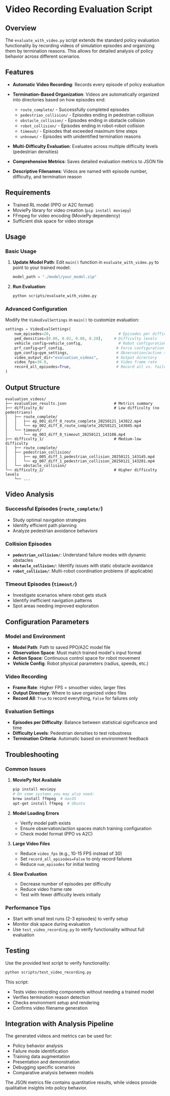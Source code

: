 # Video Recording Evaluation Script

## Overview

The `evaluate_with_video.py` script extends the standard policy evaluation functionality by recording videos of simulation episodes and organizing them by termination reasons. This allows for detailed analysis of policy behavior across different scenarios.

## Features

- **Automatic Video Recording**: Records every episode of policy evaluation
- **Termination-Based Organization**: Videos are automatically organized into directories based on how episodes end:
  - `route_complete/` - Successfully completed episodes
  - `pedestrian_collision/` - Episodes ending in pedestrian collision
  - `obstacle_collision/` - Episodes ending in obstacle collision  
  - `robot_collision/` - Episodes ending in robot-robot collision
  - `timeout/` - Episodes that exceeded maximum time steps
  - `unknown/` - Episodes with unidentified termination reasons

- **Multi-Difficulty Evaluation**: Evaluates across multiple difficulty levels (pedestrian densities)
- **Comprehensive Metrics**: Saves detailed evaluation metrics to JSON file
- **Descriptive Filenames**: Videos are named with episode number, difficulty, and termination reason

## Requirements

- Trained RL model (PPO or A2C format)
- MoviePy library for video creation (`pip install moviepy`)
- FFmpeg for video encoding (MoviePy dependency)
- Sufficient disk space for video storage

## Usage

### Basic Usage

1. **Update Model Path**: Edit `main()` function in `evaluate_with_video.py` to point to your trained model:
   ```python
   model_path = "./model/your_model.zip"
   ```

2. **Run Evaluation**:
   ```bash
   python scripts/evaluate_with_video.py
   ```

### Advanced Configuration

Modify the `VideoEvalSettings` in `main()` to customize evaluation:

```python
settings = VideoEvalSettings(
    num_episodes=20,                              # Episodes per difficulty level
    ped_densities=[0.00, 0.02, 0.08, 0.20],     # Difficulty levels
    vehicle_config=vehicle_config,                # Robot configuration
    prf_config=prf_config,                       # Force configuration
    gym_config=gym_settings,                     # Observation/action spaces
    video_output_dir="evaluation_videos",        # Output directory
    video_fps=30.0,                              # Video frame rate
    record_all_episodes=True,                    # Record all vs. failures only
)
```

## Output Structure

```
evaluation_videos/
├── evaluation_results.json                     # Metrics summary
├── difficulty_0/                               # Low difficulty (no pedestrians)
│   ├── route_complete/
│   │   ├── ep_001_diff_0_route_complete_20250121_143022.mp4
│   │   └── ep_002_diff_0_route_complete_20250121_143045.mp4
│   └── timeout/
│       └── ep_003_diff_0_timeout_20250121_143108.mp4
├── difficulty_1/                               # Medium-low difficulty
│   ├── route_complete/
│   ├── pedestrian_collision/
│   │   ├── ep_005_diff_1_pedestrian_collision_20250121_143145.mp4
│   │   └── ep_007_diff_1_pedestrian_collision_20250121_143201.mp4
│   └── obstacle_collision/
└── difficulty_2/                               # Higher difficulty levels
    └── ...
```

## Video Analysis

### Successful Episodes (`route_complete/`)
- Study optimal navigation strategies
- Identify efficient path planning
- Analyze pedestrian avoidance behaviors

### Collision Episodes
- **`pedestrian_collision/`**: Understand failure modes with dynamic obstacles
- **`obstacle_collision/`**: Identify issues with static obstacle avoidance
- **`robot_collision/`**: Multi-robot coordination problems (if applicable)

### Timeout Episodes (`timeout/`)
- Investigate scenarios where robot gets stuck
- Identify inefficient navigation patterns
- Spot areas needing improved exploration

## Configuration Parameters

### Model and Environment
- **Model Path**: Path to saved PPO/A2C model file
- **Observation Space**: Must match trained model's input format
- **Action Space**: Continuous control space for robot movement
- **Vehicle Config**: Robot physical parameters (radius, speeds, etc.)

### Video Recording
- **Frame Rate**: Higher FPS = smoother video, larger files
- **Output Directory**: Where to save organized video files
- **Record All**: `True` to record everything, `False` for failures only

### Evaluation Settings
- **Episodes per Difficulty**: Balance between statistical significance and time
- **Difficulty Levels**: Pedestrian densities to test robustness
- **Termination Criteria**: Automatic based on environment feedback

## Troubleshooting

### Common Issues

1. **MoviePy Not Available**
   ```bash
   pip install moviepy
   # On some systems you may also need:
   brew install ffmpeg  # macOS
   apt-get install ffmpeg  # Ubuntu
   ```

2. **Model Loading Errors**
   - Verify model path exists
   - Ensure observation/action spaces match training configuration
   - Check model format (PPO vs A2C)

3. **Large Video Files**
   - Reduce `video_fps` (e.g., 10-15 FPS instead of 30)
   - Set `record_all_episodes=False` to only record failures
   - Reduce `num_episodes` for initial testing

4. **Slow Evaluation**
   - Decrease number of episodes per difficulty
   - Reduce video frame rate
   - Test with fewer difficulty levels initially

### Performance Tips

- Start with small test runs (2-3 episodes) to verify setup
- Monitor disk space during evaluation
- Use `test_video_recording.py` to verify functionality without full evaluation

## Testing

Use the provided test script to verify functionality:

```bash
python scripts/test_video_recording.py
```

This script:
- Tests video recording components without needing a trained model
- Verifies termination reason detection
- Checks environment setup and rendering
- Confirms video filename generation

## Integration with Analysis Pipeline

The generated videos and metrics can be used for:
- Policy behavior analysis
- Failure mode identification  
- Training data augmentation
- Presentation and demonstration
- Debugging specific scenarios
- Comparative analysis between models

The JSON metrics file contains quantitative results, while videos provide qualitative insights into policy behavior.

